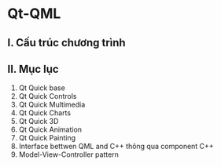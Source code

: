# Qt-QML
## I. Cấu trúc chương trình 

## II. Mục lục
1. Qt Quick base
2. Qt Quick Controls 
3. Qt Quick Multimedia
4. Qt Quick Charts
5. Qt Quick 3D
6. Qt Quick Animation
7. Qt Quick Painting
8. Interface bettwen QML and C++ thông qua component C++
9. Model-View-Controller pattern



